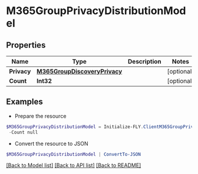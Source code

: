 # M365GroupPrivacyDistributionModel
## Properties

Name | Type | Description | Notes
------------ | ------------- | ------------- | -------------
**Privacy** | [**M365GroupDiscoveryPrivacy**](M365GroupDiscoveryPrivacy.md) |  | [optional] 
**Count** | **Int32** |  | [optional] 

## Examples

- Prepare the resource
```powershell
$M365GroupPrivacyDistributionModel = Initialize-FLY.ClientM365GroupPrivacyDistributionModel  -Privacy null `
 -Count null
```

- Convert the resource to JSON
```powershell
$M365GroupPrivacyDistributionModel | ConvertTo-JSON
```

[[Back to Model list]](../README.md#documentation-for-models) [[Back to API list]](../README.md#documentation-for-api-endpoints) [[Back to README]](../README.md)

